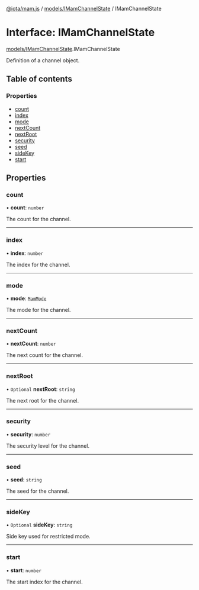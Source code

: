 [@iota/mam.js](../README.md) / [models/IMamChannelState](../modules/models_IMamChannelState.md) / IMamChannelState

# Interface: IMamChannelState

[models/IMamChannelState](../modules/models_IMamChannelState.md).IMamChannelState

Definition of a channel object.

## Table of contents

### Properties

- [count](models_IMamChannelState.IMamChannelState.md#count)
- [index](models_IMamChannelState.IMamChannelState.md#index)
- [mode](models_IMamChannelState.IMamChannelState.md#mode)
- [nextCount](models_IMamChannelState.IMamChannelState.md#nextcount)
- [nextRoot](models_IMamChannelState.IMamChannelState.md#nextroot)
- [security](models_IMamChannelState.IMamChannelState.md#security)
- [seed](models_IMamChannelState.IMamChannelState.md#seed)
- [sideKey](models_IMamChannelState.IMamChannelState.md#sidekey)
- [start](models_IMamChannelState.IMamChannelState.md#start)

## Properties

### count

• **count**: `number`

The count for the channel.

___

### index

• **index**: `number`

The index for the channel.

___

### mode

• **mode**: [`MamMode`](../modules/models_mamMode.md#mammode)

The mode for the channel.

___

### nextCount

• **nextCount**: `number`

The next count for the channel.

___

### nextRoot

• `Optional` **nextRoot**: `string`

The next root for the channel.

___

### security

• **security**: `number`

The security level for the channel.

___

### seed

• **seed**: `string`

The seed for the channel.

___

### sideKey

• `Optional` **sideKey**: `string`

Side key used for restricted mode.

___

### start

• **start**: `number`

The start index for the channel.
